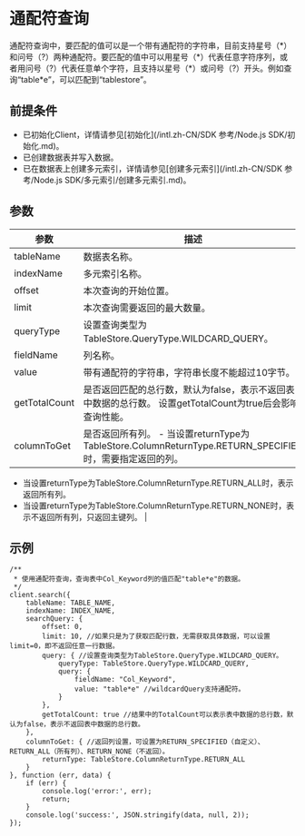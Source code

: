 # 通配符查询

通配符查询中，要匹配的值可以是一个带有通配符的字符串，目前支持星号（\*）和问号（?）两种通配符。要匹配的值中可以用星号（\*）代表任意字符序列，或者用问号（?）代表任意单个字符，且支持以星号（\*）或问号（?）开头。例如查询“table\*e”，可以匹配到“tablestore”。

## 前提条件

-   已初始化Client，详情请参见[初始化](/intl.zh-CN/SDK 参考/Node.js SDK/初始化.md)。
-   已创建数据表并写入数据。
-   已在数据表上创建多元索引，详情请参见[创建多元索引](/intl.zh-CN/SDK 参考/Node.js SDK/多元索引/创建多元索引.md)。

## 参数

|参数|描述|
|--|--|
|tableName|数据表名称。|
|indexName|多元索引名称。|
|offset|本次查询的开始位置。|
|limit|本次查询需要返回的最大数量。|
|queryType|设置查询类型为TableStore.QueryType.WILDCARD\_QUERY。|
|fieldName|列名称。|
|value|带有通配符的字符串，字符串长度不能超过10字节。|
|getTotalCount|是否返回匹配的总行数，默认为false，表示不返回表中数据的总行数。 设置getTotalCount为true后会影响查询性能。 |
|columnToGet|是否返回所有列。 -   当设置returnType为TableStore.ColumnReturnType.RETURN\_SPECIFIED时，需要指定返回的列。
-   当设置returnType为TableStore.ColumnReturnType.RETURN\_ALL时，表示返回所有列。
-   当设置returnType为TableStore.ColumnReturnType.RETURN\_NONE时，表示不返回所有列，只返回主键列。 |

## 示例

```
/**
 * 使用通配符查询，查询表中Col_Keyword列的值匹配"table*e"的数据。
 */
client.search({
    tableName: TABLE_NAME,
    indexName: INDEX_NAME,
    searchQuery: {
        offset: 0,
        limit: 10, //如果只是为了获取匹配行数，无需获取具体数据，可以设置limit=0，即不返回任意一行数据。
        query: { //设置查询类型为TableStore.QueryType.WILDCARD_QUERY。
            queryType: TableStore.QueryType.WILDCARD_QUERY,
            query: {
                fieldName: "Col_Keyword",
                value: "table*e" //wildcardQuery支持通配符。
            }
        },
        getTotalCount: true //结果中的TotalCount可以表示表中数据的总行数，默认为false，表示不返回表中数据的总行数。
    },
    columnToGet: { //返回列设置，可设置为RETURN_SPECIFIED（自定义）、RETURN_ALL（所有列）、RETURN_NONE（不返回）。
        returnType: TableStore.ColumnReturnType.RETURN_ALL
    }
}, function (err, data) {
    if (err) {
        console.log('error:', err);
        return;
    }
    console.log('success:', JSON.stringify(data, null, 2));
});
```

